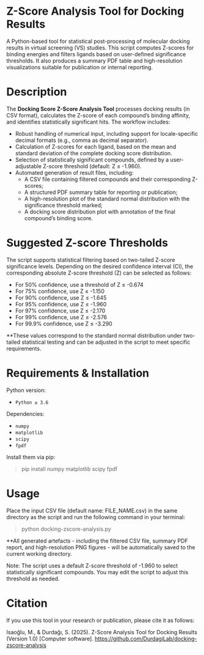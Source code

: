 # Z-Score Analysis Tool for Docking Results
A Python-based tool for statistical post-processing of molecular docking results in virtual screening (VS) studies. This script computes Z-scores for binding energies and filters ligands based on user-defined significance thresholds. It also produces a summary PDF table and high-resolution visualizations suitable for publication or internal reporting.

# Description
The **Docking Score Z-Score Analysis Tool** processes docking results (in CSV format), calculates the Z-score of each compound’s binding affinity, and identifies statistically significant hits. The workflow includes:

- Robust handling of numerical input, including support for locale-specific decimal formats (e.g., comma as decimal separator).
- Calculation of Z-scores for each ligand, based on the mean and standard deviation of the complete docking score distribution.
- Selection of statistically significant compounds, defined by a user-adjustable Z-score threshold (default: Z ≤ -1.960).
- Automated generation of result files, including:
  - A CSV file containing filtered compounds and their corresponding Z-scores;
  - A structured PDF summary table for reporting or publication;
  - A high-resolution plot of the standard normal distribution with the significance threshold marked;
  - A docking score distribution plot with annotation of the final compound’s binding score.

# Suggested Z-score Thresholds
The script supports statistical filtering based on two-tailed Z-score significance levels. Depending on the desired confidence interval (CI), the corresponding absolute Z-score threshold (Z) can be selected as follows:

- For 50% confidence, use a threshold of Z ≤ -0.674
- For 75% confidence, use Z ≤ -1.150
- For 90% confidence, use Z ≤ -1.645
- For 95% confidence, use Z ≤ -1.960
- For 97% confidence, use Z ≤ -2.170
- For 99% confidence, use Z ≤ -2.576
- For 99.9% confidence, use Z ≤ -3.290

**These values correspond to the standard normal distribution under two-tailed statistical testing and can be adjusted in the script to meet specific requirements.

# Requirements & Installation

Python version:
- `Python ≥ 3.6`

Dependencies:
- `numpy`  
- `matplotlib`  
- `scipy`  
- `fpdf`

Install them via pip:

> pip install numpy matplotlib scipy fpdf

# Usage
Place the input CSV file (default name: FILE_NAME.csv) in the same directory as the script and run the following command in your terminal:

> python docking-zscore-analysis.py

**All generated artefacts - including the filtered CSV file, summary PDF report, and high-resolution PNG figures - will be automatically saved to the current working directory.

Note: The script uses a default Z-score threshold of -1.960 to select statistically significant compounds. You may edit the script to adjust this threshold as needed.

# Citation
If you use this tool in your research or publication, please cite it as follows:

Isaoğlu, M., & Durdağı, S. (2025). Z-Score Analysis Tool for Docking Results (Version 1.0) [Computer software]. https://github.com/DurdagiLab/docking-zscore-analysis
